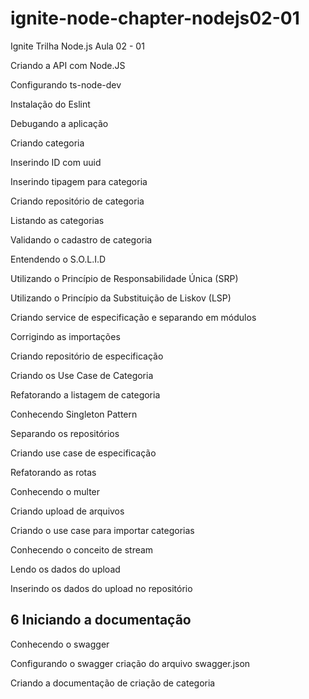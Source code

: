 # ignite-node-chapter-nodejs02-01
Ignite Trilha Node.js Aula 02 - 01


Criando a API com Node.JS

Configurando ts-node-dev

Instalação do Eslint

Debugando a aplicação

Criando categoria

Inserindo ID com uuid

Inserindo tipagem para categoria

Criando repositório de categoria

Listando as categorias

Validando o cadastro de categoria

Entendendo o S.O.L.I.D

Utilizando o Princípio de Responsabilidade Única (SRP)

Utilizando o Princípio da Substituição de Liskov (LSP)

Criando service de especificação e separando em módulos

Corrigindo as importações

Criando repositório de especificação

Criando os Use Case de Categoria

Refatorando a listagem de categoria

Conhecendo Singleton Pattern

Separando os repositórios

Criando use case de especificação

Refatorando as rotas

Conhecendo o multer

Criando upload de arquivos

Criando o use case para importar categorias

Conhecendo o conceito de stream

Lendo os dados do upload

Inserindo os dados do upload no repositório

## 6 Iniciando a documentação

Conhecendo o swagger

Configurando o swagger
  criação do arquivo swagger.json

Criando a documentação de criação de categoria


